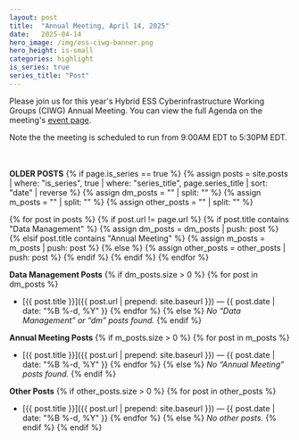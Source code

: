 ```yaml
---
layout: post
title:  "Annual Meeting, April 14, 2025"
date:   2025-04-14
hero_image: /img/ess-ciwg-banner.png
hero_height: is-small
categories: highlight
is_series: true
series_title: "Post"
---
```


Please join us for this year's Hybrid ESS Cyberinfrastructure Working Groups (CIWG) Annual Meeting. You can view the full Agenda on the meeting's [event page](/events/working_group_meeting_2025).

Note the the meeting is scheduled to run from 9:00AM EDT to 5:30PM EDT.

<br><br> **OLDER POSTS**
{% if page.is_series == true %}
{% assign posts = site.posts
   | where: "is_series", true
   | where: "series_title", page.series_title
   | sort: "date"
   | reverse %}
{% assign dm_posts    = "" | split: "" %}
{% assign m_posts     = "" | split: "" %}
{% assign other_posts = "" | split: "" %}

{% for post in posts %}
  {% if post.url != page.url %}
    {% if post.title contains "Data Management" %}
      {% assign dm_posts = dm_posts | push: post %}
    {% elsif post.title contains "Annual Meeting" %}
      {% assign m_posts = m_posts | push: post %}
    {% else %}
      {% assign other_posts = other_posts | push: post %}
    {% endif %}
  {% endif %}
{% endfor %}

**Data Management Posts**
{% if dm_posts.size > 0 %}
  {% for post in dm_posts %}
- [{{ post.title }}]({{ post.url | prepend: site.baseurl }}) — <time datetime="{{ post.date | date_to_xmlschema }}">{{ post.date | date: "%B %-d, %Y" }}</time>
  {% endfor %}
{% else %}
_No “Data Management” or “dm” posts found._
{% endif %}

**Annual Meeting Posts**
{% if m_posts.size > 0 %}
  {% for post in m_posts %}
- [{{ post.title }}]({{ post.url | prepend: site.baseurl }}) — <time datetime="{{ post.date | date_to_xmlschema }}">{{ post.date | date: "%B %-d, %Y" }}</time>
  {% endfor %}
{% else %}
_No “Annual Meeting” posts found._
{% endif %}

**Other Posts**
{% if other_posts.size > 0 %}
  {% for post in other_posts %}
- [{{ post.title }}]({{ post.url | prepend: site.baseurl }}) — <time datetime="{{ post.date | date_to_xmlschema }}">{{ post.date | date: "%B %-d, %Y" }}</time>
  {% endfor %}
{% else %}
_No other posts._
{% endif %}
{% endif %}